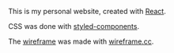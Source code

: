 This is my personal website, created with [React](https://reactjs.org/).

CSS was done with [styled-components](https://www.styled-components.com/).

The [wireframe](https://wireframe.cc/BJAPTp) was made with [wireframe.cc](https://wireframe.cc/).
